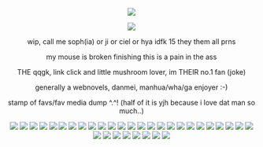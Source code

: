 <div id="header" align="center">
  

<p align="center"

![](https://komarev.com/ghpvc/?username=nineteendays&color=BA9175&label=freak+count&abbreviated=true&base=20)

<p align="center">
<img src="https://files.catbox.moe/sk2jod.png"> 



<div id="header" align="center">

wip, call me soph(ia) or ji or ciel or hya idfk 15 they them all prns
</p>
my mouse is broken finishing this is a pain in the ass
</p>
THE qqgk, link click and little mushroom lover, im THEIR no.1 fan (joke)
</p>
generally a webnovels, danmei, manhua/wha/ga enjoyer :-)
</p>
</p>
stamp of favs/fav media dump ^.^! (half of it is yjh because i love dat man so much..)
</p>
<img src="https://files.catbox.moe/dkxphm.png"> <img src="https://files.catbox.moe/zz6j89.png"> <img src="https://files.catbox.moe/zw69d1.png"> <img src="https://files.catbox.moe/uuafkh.png"> <img src="https://files.catbox.moe/sxzeeo.png"> <img src="https://files.catbox.moe/mitnw0.png"> <img src="https://files.catbox.moe/y5f9up.png"> <img src="https://files.catbox.moe/5ogxcf.png"> <img src="https://files.catbox.moe/9fbvjv.png"> <img src="https://files.catbox.moe/am8hgy.png"> <img src="https://files.catbox.moe/mkv9a2.png"> <img src="https://files.catbox.moe/ihtwui.png"> <img src="https://files.catbox.moe/9gkas9.png"> <img src="https://files.catbox.moe/u3o07z.png"> <img src="https://files.catbox.moe/5vjbi0.png"> <img src="https://files.catbox.moe/gksmxp.png"> <img src="https://files.catbox.moe/14mwyl.png"> <img src="https://files.catbox.moe/xibps5.png"> <img src="https://files.catbox.moe/n864p5.png"> <img src="https://files.catbox.moe/cepni0.png"> <img src="https://files.catbox.moe/wbhlvx.png"> <img src="https://files.catbox.moe/axcpxo.png"> <img src="https://files.catbox.moe/xfkmd2.png"> <img src="https://files.catbox.moe/x45467.png"> <img src="https://files.catbox.moe/ibkxlf.png"> <img src="https://files.catbox.moe/yfb3o0.png"> <img src="https://files.catbox.moe/p0plcd.png"> <img src="https://files.catbox.moe/gjz4vw.png"> <img src="https://files.catbox.moe/6vck9e.png"> <img src="https://files.catbox.moe/4fzw4i.png"> <img src="https://files.catbox.moe/uklnbo.png"> <img src="https://files.catbox.moe/gh7z83.png"> <img src="https://files.catbox.moe/h6eb9k.png">
</p>

<p align="center"
